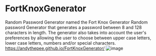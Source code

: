 # FortKnoxGenerator
Random Password Generator named the Fort Knox Generator 
Random password Generator that generates a password between 8 and 128 characters in length.
The generator also takes into account the user's preferences by allowing the user to choose between upper case letters, lower case letters, numbers and/or special characters.  
https://andythepee.github.io/FortKnoxGenerator/
![image](https://github.com/andythepee/FortKnoxGenerator/assets/131628979/b9803071-c847-4558-9eb4-b917b553abb4)
